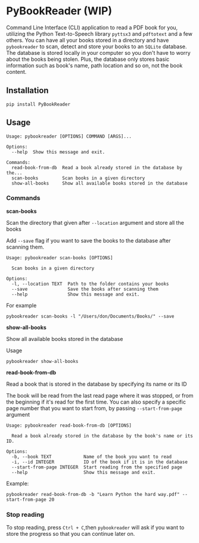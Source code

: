 # PyBookReader (WIP)

Command Line Interface (CLI) application to read a PDF book for you, utilizing the Python Text-to-Speech library `pyttsx3` and `pdftotext` and a few others.
You can have all your books stored in a directory and have `pybookreader` to scan, detect and store your books to an `SQLite` database. The database is stored locally in your computer so you don't have to worry about the books being stolen. Plus, the database only stores basic information such as book's name, path location and so on, not the book content.

## Installation

```
pip install PyBookReader
```

## Usage

```
Usage: pybookreader [OPTIONS] COMMAND [ARGS]...

Options:
  --help  Show this message and exit.

Commands:
  read-book-from-db  Read a book already stored in the database by the...
  scan-books         Scan books in a given directory
  show-all-books     Show all available books stored in the database
```

### Commands

**scan-books**

Scan the directory that given after `--location` argument and store all the books

Add `--save` flag if you want to save the books to the database after scanning them.

```
Usage: pybookreader scan-books [OPTIONS]

  Scan books in a given directory

Options:
  -l, --location TEXT  Path to the folder contains your books
  --save               Save the books after scanning them
  --help               Show this message and exit.
```

For example

```
pybookreader scan-books -l "/Users/don/Documents/Books/" --save
```

**show-all-books**

Show all available books stored in the database

Usage

```
pybookreader show-all-books
```


**read-book-from-db**

Read a book that is stored in the database by specifying its name or its ID

The book will be read from the last read page where it was stopped, or from the beginning if it's read for the first time.
You can also specify a specific page number that you want to start from, by passing `--start-from-page` argument

```
Usage: pybookreader read-book-from-db [OPTIONS]

  Read a book already stored in the database by the book's name or its ID.

Options:
  -b, --book TEXT            Name of the book you want to read
  -i, --id INTEGER           ID of the book if it is in the database
  --start-from-page INTEGER  Start reading from the specified page
  --help                     Show this message and exit.
```

Example:

```
pybookreader read-book-from-db -b "Learn Python the hard way.pdf" --start-from-page 20
```

### Stop reading

To stop reading, press `Ctrl + C`,then `pybookreader` will ask if you want to store the progress so that you can continue later on.